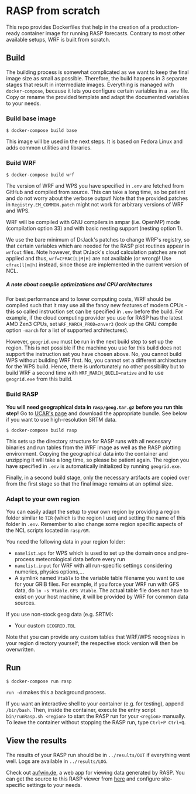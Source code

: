 # RASP from scratch

This repo provides Dockerfiles that help in the creation of a production-ready container image for running RASP forecasts.
Contrary to most other available setups, WRF is built from scratch.

## Build

The building process is somewhat complicated as we want to keep the final image size as small as possible.
Therefore, the build happens in 3 separate stages that result in intermediate images.
Everything is managed with `docker-compose`, because it lets you configure certain variables in a `.env` file.
Copy or rename the provided template and adapt the documented variables to your needs.

### Build base image

```shell
$ docker-compose build base
```

This image will be used in the next steps.
It is based on Fedora Linux and adds common utilities and libraries.

### Build WRF

```shell
$ docker-compose build wrf
```

The version of WRF and WPS you have specified in `.env` are fetched from GitHub and compiled from source.
This can take a long time, so be patient and do not worry about the verbose output!
Note that the provided patches in `Registry.EM_COMMON.patch` might not work for arbitrary versions of WRF and WPS.

WRF will be compiled with GNU compilers in smpar (i.e. OpenMP) mode (compilation option 33) and with basic nesting support (nesting option 1).

We use the bare minimum of DrJack's patches to change WRF's registry, so that certain variables which are needed for the RASP plot routines appear in `wrfout` files.
Note however, that DrJack's cloud calculation patches are not applied and thus, `wrf=CFRAC[L|M|H]` are not available (or wrong)!
Use `cfrac[l|m|h]` instead, since those are implemented in the current version of NCL.

##### A note about compile optimizations and CPU architectures
For best performance and to lower computing costs, WRF should be compiled such that it may use all the fancy new features of modern CPUs - this so called instruction set can be specified in `.env` before the build.
For example, if the cloud computing provider you use for RASP has the latest AMD Zen3 CPUs, set `WRF_MARCH_PROD=znver3` (look up the GNU compile option `-march` for a list of supported architectures).

However, `geogrid.exe` must be run in the next build step to set up the region.
This is not possible if the machine you use for this build does not support the instruction set you have chosen above.
No, you cannot build WPS without building WRF first.
No, you cannot set a different architecture for the WPS build.
Hence, there is unfortunately no other possibility but to build WRF a second time with `WRF_MARCH_BUILD=native` and to use `geogrid.exe` from this build.

### Build RASP

**You will need geographical data in `rasp/geog.tar.gz` before you run this step!**
Go to [UCAR's page](https://www2.mmm.ucar.edu/wrf/users/download/get_sources_wps_geog.html) and download the appropriate bundle.
See below if you want to use high-resolution SRTM data.

```shell
$ docker-compose build rasp
```

This sets up the directory structure for RASP runs with all necessary binaries and run tables from the WRF image as well as the RASP plotting environment.
Copying the geographical data into the container and unzipping it will take a long time, so please be patient again.
The region you have specified in `.env` is automatically initialized by running `geogrid.exe`.

Finally, in a second build stage, only the necessary artifacts are copied over from the first stage so that the final image remains at an optimal size.

### Adapt to your own region

You can easily adapt the setup to your own region by providing a region folder similar to `TIR` (which is the region I use) and setting the name of this folder in `.env`.
Remember to also change some region specific aspects of the NCL scripts located in `rasp/GM`.

You need the following data in your region folder:
 - `namelist.wps` for WPS which is used to set up the domain once and pre-process meteorological data before every run
 - `namelist.input` for WRF with all run-specific settings considering numerics, physics options,...
 - A symlink named `Vtable` to the variable table filename you want to use for your GRIB files. For example, if you force your WRF run with GFS data, do `ln -s Vtable.GFS Vtable`. The actual table file does not have to exist on your host machine, it will be provided by WRF for common data sources.

If you use non-stock geog data (e.g. SRTM):
 - Your custom `GEOGRID.TBL`

Note that you can provide any custom tables that WRF/WPS recognizes in your region directory yourself; the respective stock version will then be overwritten.

## Run 

```shell
$ docker-compose run rasp
```

`run -d` makes this a background process.

If you want an interactive shell to your container (e.g. for testing), append `/bin/bash`.
Then, inside the container, execute the entry script `bin/runRasp.sh <region>` to start the RASP run for your `<region>` manually.
To leave the container without stopping the RASP run, type `Ctrl+P Ctrl+Q`.

## View the results

The results of your RASP run should be in `../results/OUT` if everything went well.
Logs are available in `../results/LOG`.

Check out [aufwin.de](https://aufwin.de/forecast), a web app for viewing data generated by RASP.
You can get the source to this RASP viewer from [here](https://github.com/sfalmo/rasp-viewer) and configure site-specific settings to your needs.

